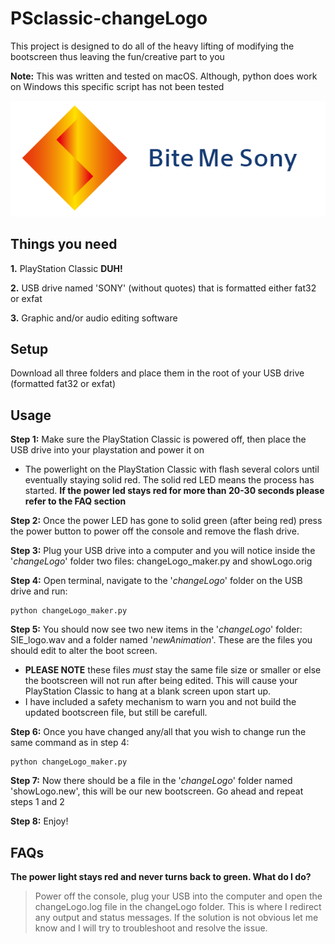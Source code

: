 # PSclassic-changeLogo
This project is designed to do all of the heavy lifting of modifying the bootscreen thus leaving the fun/creative part to you

**Note:** This was written and tested on macOS. Although, python does work on Windows this specific script has not been tested

![alt text](https://github.com/aboxofdust/PSclassic-changeLogo/raw/master/Example.png)

## Things you need
**1.** PlayStation Classic **DUH!**

**2.** USB drive named 'SONY' (without quotes) that is formatted either fat32 or exfat

**3.** Graphic and/or audio editing software

## Setup
Download all three folders and place them in the root of your USB drive (formatted fat32 or exfat)

## Usage
**Step 1:**  Make sure the PlayStation Classic is powered off, then place the USB drive into your playstation and power it on

* The powerlight on the PlayStation Classic with flash several colors until eventually staying solid red. The solid red LED means the process has started. **If the power led stays red for more than 20-30 seconds please refer to the FAQ section**
            
**Step 2:**  Once the power LED has gone to solid green (after being red) press the power button to power off the console and           remove the flash drive.

**Step 3:**  Plug your USB drive into a computer and you will notice inside the '*changeLogo*' folder two files: changeLogo_maker.py and showLogo.orig

**Step 4:**  Open terminal, navigate to the '*changeLogo*' folder on the USB drive and run:
```
python changeLogo_maker.py
```

**Step 5:**  You should now see two new items in the '*changeLogo*' folder: SIE_logo.wav and a folder named '*newAnimation*'. These are the files you should edit to alter the boot screen.
* **PLEASE NOTE** these files *must* stay the same file size or smaller or else the bootscreen will not run after being edited. This will cause your PlayStation Classic to hang at a blank screen upon start up. 
* I have included a safety mechanism to warn you and not build the updated bootscreen file, but still be carefull.

**Step 6:** Once you have changed any/all that you wish to change run the same command as in step 4:
```
python changeLogo_maker.py
```

**Step 7:** Now there should be a file in the '*changeLogo*' folder named 'showLogo.new', this will be our new bootscreen. Go ahead and repeat steps 1 and 2

**Step 8:** Enjoy!

## FAQs

**The power light stays red and never turns back to green. What do I do?**

> Power off the console, plug your USB into the computer and open the changeLogo.log file in the changeLogo folder. This is where I redirect any output and status messages. If the solution is not obvious let me know and I will try to troubleshoot and resolve the issue.
